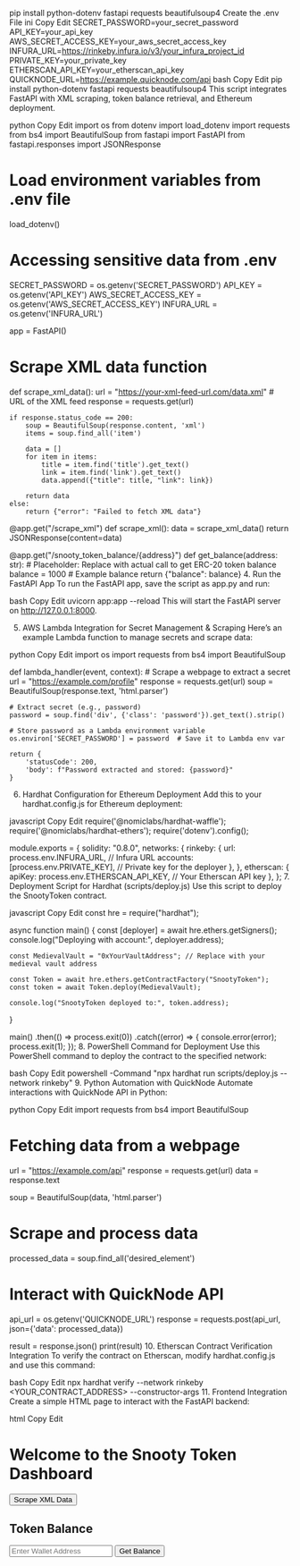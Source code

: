 pip install python-dotenv fastapi requests beautifulsoup4
Create the .env File
ini
Copy
Edit
SECRET_PASSWORD=your_secret_password
API_KEY=your_api_key
AWS_SECRET_ACCESS_KEY=your_aws_secret_access_key
INFURA_URL=https://rinkeby.infura.io/v3/your_infura_project_id
PRIVATE_KEY=your_private_key
ETHERSCAN_API_KEY=your_etherscan_api_key
QUICKNODE_URL=https://example.quicknode.com/api
bash
Copy
Edit
pip install python-dotenv fastapi requests beautifulsoup4
This script integrates FastAPI with XML scraping, token balance retrieval, and Ethereum deployment.

python
Copy
Edit
import os
from dotenv import load_dotenv
import requests
from bs4 import BeautifulSoup
from fastapi import FastAPI
from fastapi.responses import JSONResponse

# Load environment variables from .env file
load_dotenv()

# Accessing sensitive data from .env
SECRET_PASSWORD = os.getenv('SECRET_PASSWORD')
API_KEY = os.getenv('API_KEY')
AWS_SECRET_ACCESS_KEY = os.getenv('AWS_SECRET_ACCESS_KEY')
INFURA_URL = os.getenv('INFURA_URL')

app = FastAPI()

# Scrape XML data function
def scrape_xml_data():
    url = "https://your-xml-feed-url.com/data.xml"  # URL of the XML feed
    response = requests.get(url)

    if response.status_code == 200:
        soup = BeautifulSoup(response.content, 'xml')
        items = soup.find_all('item')

        data = []
        for item in items:
            title = item.find('title').get_text()
            link = item.find('link').get_text()
            data.append({"title": title, "link": link})

        return data
    else:
        return {"error": "Failed to fetch XML data"}

@app.get("/scrape_xml")
def scrape_xml():
    data = scrape_xml_data()
    return JSONResponse(content=data)

@app.get("/snooty_token_balance/{address}")
def get_balance(address: str):
    # Placeholder: Replace with actual call to get ERC-20 token balance
    balance = 1000  # Example balance
    return {"balance": balance}
4. Run the FastAPI App
To run the FastAPI app, save the script as app.py and run:

bash
Copy
Edit
uvicorn app:app --reload
This will start the FastAPI server on http://127.0.0.1:8000.

5. AWS Lambda Integration for Secret Management & Scraping
Here’s an example Lambda function to manage secrets and scrape data:

python
Copy
Edit
import os
import requests
from bs4 import BeautifulSoup

def lambda_handler(event, context):
    # Scrape a webpage to extract a secret
    url = "https://example.com/profile"
    response = requests.get(url)
    soup = BeautifulSoup(response.text, 'html.parser')

    # Extract secret (e.g., password)
    password = soup.find('div', {'class': 'password'}).get_text().strip()

    # Store password as a Lambda environment variable
    os.environ['SECRET_PASSWORD'] = password  # Save it to Lambda env var

    return {
        'statusCode': 200,
        'body': f"Password extracted and stored: {password}"
    }
6. Hardhat Configuration for Ethereum Deployment
Add this to your hardhat.config.js for Ethereum deployment:

javascript
Copy
Edit
require('@nomiclabs/hardhat-waffle');
require('@nomiclabs/hardhat-ethers');
require('dotenv').config();

module.exports = {
  solidity: "0.8.0",
  networks: {
    rinkeby: {
      url: process.env.INFURA_URL, // Infura URL
      accounts: [process.env.PRIVATE_KEY], // Private key for the deployer
    },
  },
  etherscan: {
    apiKey: process.env.ETHERSCAN_API_KEY,  // Your Etherscan API key
  },
};
7. Deployment Script for Hardhat (scripts/deploy.js)
Use this script to deploy the SnootyToken contract.

javascript
Copy
Edit
const hre = require("hardhat");

async function main() {
    const [deployer] = await hre.ethers.getSigners();
    console.log("Deploying with account:", deployer.address);

    const MedievalVault = "0xYourVaultAddress"; // Replace with your medieval vault address

    const Token = await hre.ethers.getContractFactory("SnootyToken");
    const token = await Token.deploy(MedievalVault);

    console.log("SnootyToken deployed to:", token.address);
}

main()
  .then(() => process.exit(0))
  .catch((error) => {
    console.error(error);
    process.exit(1);
  });
8. PowerShell Command for Deployment
Use this PowerShell command to deploy the contract to the specified network:

bash
Copy
Edit
powershell -Command "npx hardhat run scripts/deploy.js --network rinkeby"
9. Python Automation with QuickNode
Automate interactions with QuickNode API in Python:

python
Copy
Edit
import requests
from bs4 import BeautifulSoup

# Fetching data from a webpage
url = "https://example.com/api"
response = requests.get(url)
data = response.text

soup = BeautifulSoup(data, 'html.parser')

# Scrape and process data
processed_data = soup.find_all('desired_element')

# Interact with QuickNode API
api_url = os.getenv('QUICKNODE_URL')
response = requests.post(api_url, json={'data': processed_data})

result = response.json()
print(result)
10. Etherscan Contract Verification Integration
To verify the contract on Etherscan, modify hardhat.config.js and use this command:

bash
Copy
Edit
npx hardhat verify --network rinkeby <YOUR_CONTRACT_ADDRESS> --constructor-args <ARGUMENTS>
11. Frontend Integration
Create a simple HTML page to interact with the FastAPI backend:

html
Copy
Edit
<!DOCTYPE html>
<html lang="en">
<head>
  <meta charset="UTF-8">
  <meta name="viewport" content="width=device-width, initial-scale=1.0">
  <title>Snooty Token Dashboard</title>
</head>
<body>
  <h1>Welcome to the Snooty Token Dashboard</h1>

  <button onclick="scrapeXML()">Scrape XML Data</button>
  
  <h2>Token Balance</h2>
  <input type="text" id="walletAddress" placeholder="Enter Wallet Address">
  <button onclick="getBalance()">Get Balance</button>
  <p id="balance"></p>

  <script>
    function scrapeXML() {
      fetch('http://localhost:8000/scrape_xml')
        .then(response => response.json())
        .then(data => {
          console.log("XML Data Scraped:", data);
          alert("XML Data Scraped! Check the console for details.");
        })
        .catch(error => console.error('Error scraping XML:', error));
    }

    function getBalance() {
      const address = document.getElementById("walletAddress").value;
      fetch(`http://localhost:8000/snooty_token_balance/${address}`)
        .then(response => response.json())
        .then(data => {
          document.getElementById("balance").textContent = "Balance: " + data.balance + " SNOOT";
        })
        .catch(error => console.error('Error fetching balance:', error));
    }
  </script>
</body>
</html>
